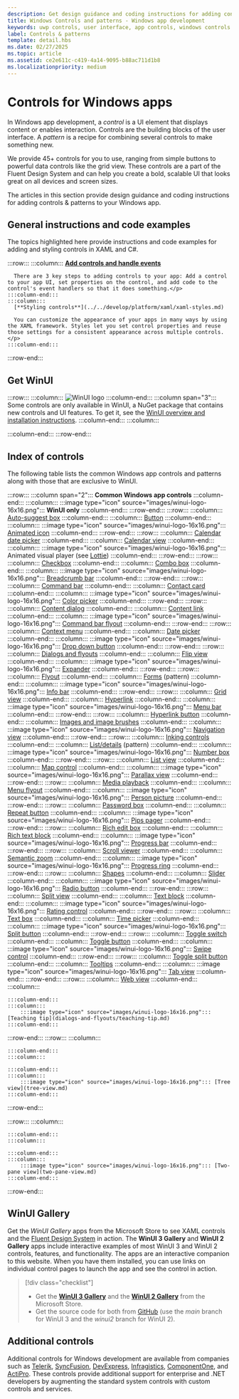 ```yaml
---
description: Get design guidance and coding instructions for adding controls to your Windows app. Find  over 45 powerful controls you can use with your app.
title: Windows Controls and patterns - Windows app development
keywords: uwp controls, user interface, app controls, windows controls
label: Controls & patterns
template: detail.hbs
ms.date: 02/27/2025
ms.topic: article
ms.assetid: ce2e611c-c419-4a14-9095-b88ac711d1b8
ms.localizationpriority: medium
---
```


# Controls for Windows apps

In Windows app development, a *control* is a UI element that displays content or enables interaction. Controls are the building blocks of the user interface. A *pattern* is a recipe for combining several controls to make something new.

We provide 45+ controls for you to use, ranging from simple buttons to powerful data controls like the grid view.  These controls are a part of the Fluent Design System and can help you create a bold, scalable UI that looks great on all devices and screen sizes.

The articles in this section provide design guidance and coding instructions for adding controls & patterns to your Windows app.

## General instructions and code examples

The topics highlighted here provide instructions and code examples for adding and styling controls in XAML and C#.

:::row:::
    :::column:::
      [**Add controls and handle events**](controls-and-events-intro.md)

      There are 3 key steps to adding controls to your app: Add a control to your app UI, set properties on the control, and add code to the control's event handlers so that it does something.</p>
    :::column-end:::
    :::column:::
      [**Styling controls**](../../develop/platform/xaml/xaml-styles.md)

      You can customize the appearance of your apps in many ways by using the XAML framework. Styles let you set control properties and reuse those settings for a consistent appearance across multiple controls.</p>
    :::column-end:::
:::row-end:::

## Get WinUI

:::row:::
   :::column:::
      ![WinUI logo](images/winui-logo-64x64.png)
   :::column-end:::
   :::column span="3":::
      Some controls are only available in WinUI, a NuGet package that contains new controls and UI features. To get it, see the [WinUI overview and installation instructions](/uwp/toolkits/winui/).
   :::column-end:::
   :::column:::

   :::column-end:::
:::row-end:::

## Index of controls

The following table lists the common Windows app controls and patterns along with those that are exclusive to WinUI.

:::row:::
    :::column span="2":::
        **Common Windows app controls**
    :::column-end:::
    :::column:::
        :::image type="icon" source="images/winui-logo-16x16.png":::  **WinUI only**
    :::column-end:::
:::row-end:::
:::row:::
    :::column:::
        [Auto-suggest box](auto-suggest-box.md)
    :::column-end:::
    :::column:::
        [Button](buttons.md)
    :::column-end:::
    :::column:::
        :::image type="icon" source="images/winui-logo-16x16.png"::: [Animated icon](animated-icon.md)
    :::column-end:::
:::row-end:::
:::row:::
    :::column:::
        [Calendar date picker](calendar-date-picker.md)
    :::column-end:::
    :::column:::
        [Calendar view](calendar-view.md)
    :::column-end:::
    :::column:::
        :::image type="icon" source="images/winui-logo-16x16.png"::: Animated visual player (see [Lottie](/windows/communitytoolkit/animations/lottie))
    :::column-end:::
:::row-end:::
:::row:::
    :::column:::
        [Checkbox](checkbox.md)
    :::column-end:::
    :::column:::
        [Combo box](combo-box.md)
    :::column-end:::
    :::column:::
        :::image type="icon" source="images/winui-logo-16x16.png"::: [Breadcrumb bar](breadcrumbbar.md)
    :::column-end:::
:::row-end:::
:::row:::
    :::column:::
        [Command bar](command-bar.md)
    :::column-end:::
    :::column:::
        [Contact card](contact-card.md)
    :::column-end:::
    :::column:::
        :::image type="icon" source="images/winui-logo-16x16.png"::: [Color picker](color-picker.md) 
    :::column-end:::
:::row-end:::
:::row:::
    :::column:::
        [Content dialog](dialogs-and-flyouts/dialogs.md)
    :::column-end:::
    :::column:::
        [Content link](content-links.md)
    :::column-end:::
    :::column:::
        :::image type="icon" source="images/winui-logo-16x16.png"::: [Command bar flyout](command-bar-flyout.md) 
    :::column-end:::
:::row-end:::
:::row:::
    :::column:::
        [Context menu](menus.md)
    :::column-end:::
    :::column:::
        [Date picker](date-picker.md)
    :::column-end:::
    :::column:::
        :::image type="icon" source="images/winui-logo-16x16.png"::: [Drop down button](buttons.md#create-a-drop-down-button) 
    :::column-end:::
:::row-end:::
:::row:::
    :::column:::
        [Dialogs and flyouts](dialogs-and-flyouts/index.md)
    :::column-end:::
    :::column:::
        [Flip view](flipview.md)
    :::column-end:::
    :::column:::
        :::image type="icon" source="images/winui-logo-16x16.png"::: [Expander](expander.md) 
    :::column-end:::
:::row-end:::
:::row:::
    :::column:::
        [Flyout](dialogs-and-flyouts/flyouts.md)
    :::column-end:::
    :::column:::
        [Forms](forms.md) (pattern)
    :::column-end:::
    :::column:::
        :::image type="icon" source="images/winui-logo-16x16.png"::: [Info bar](infobar.md) 
    :::column-end:::
:::row-end:::
:::row:::
    :::column:::
        [Grid view](listview-and-gridview.md)
    :::column-end:::
    :::column:::
        [Hyperlink](hyperlinks.md)
    :::column-end:::
    :::column:::
        :::image type="icon" source="images/winui-logo-16x16.png"::: [Menu bar](menus.md#create-a-menu-bar) 
    :::column-end:::
:::row-end:::
:::row:::
    :::column:::
        [Hyperlink button](hyperlinks.md#create-a-hyperlinkbutton)
    :::column-end:::
    :::column:::
        [Images and image brushes](images-imagebrushes.md)
    :::column-end:::
    :::column:::
        :::image type="icon" source="images/winui-logo-16x16.png"::: [Navigation view](navigationview.md) 
    :::column-end:::
:::row-end:::
:::row:::
    :::column:::
        [Inking controls](inking-controls.md)
    :::column-end:::
    :::column:::
        [List/details](list-details.md) (pattern)
    :::column-end:::
    :::column:::
        :::image type="icon" source="images/winui-logo-16x16.png"::: [Number box](number-box.md) 
    :::column-end:::
:::row-end:::
:::row:::
    :::column:::
        [List view](listview-and-gridview.md)
    :::column-end:::
    :::column:::
        [Map control](/windows/uwp/maps-and-location/display-maps)
    :::column-end:::
    :::column:::
        :::image type="icon" source="images/winui-logo-16x16.png"::: [Parallax view](..\motion\parallax.md) 
    :::column-end:::
:::row-end:::
:::row:::
    :::column:::
        [Media playback](media-playback.md)
    :::column-end:::
    :::column:::
        [Menu flyout](menus.md)
    :::column-end:::
    :::column:::
        :::image type="icon" source="images/winui-logo-16x16.png"::: [Person picture](person-picture.md) 
    :::column-end:::
:::row-end:::
:::row:::
    :::column:::
        [Password box](password-box.md)
    :::column-end:::
    :::column:::
        [Repeat button](buttons.md#create-a-repeat-button)
    :::column-end:::
    :::column:::
        :::image type="icon" source="images/winui-logo-16x16.png"::: [Pips pager](pipspager.md) 
    :::column-end:::
:::row-end:::
:::row:::
    :::column:::
        [Rich edit box](rich-edit-box.md)
    :::column-end:::
    :::column:::
        [Rich text block](rich-text-block.md)
    :::column-end:::
    :::column:::
        :::image type="icon" source="images/winui-logo-16x16.png"::: [Progress bar](progress-controls.md) 
    :::column-end:::
:::row-end:::
:::row:::
    :::column:::
        [Scroll viewer](scroll-controls.md)
    :::column-end:::
    :::column:::
        [Semantic zoom](semantic-zoom.md)
    :::column-end:::
    :::column:::
        :::image type="icon" source="images/winui-logo-16x16.png"::: [Progress ring](progress-controls.md) 
    :::column-end:::
:::row-end:::
:::row:::
    :::column:::
        [Shapes](shapes.md)
    :::column-end:::
    :::column:::
        [Slider](slider.md)
    :::column-end:::
    :::column:::
        :::image type="icon" source="images/winui-logo-16x16.png"::: [Radio button](radio-button.md) 
    :::column-end:::
:::row-end:::
:::row:::
    :::column:::
        [Split view](split-view.md)
    :::column-end:::
    :::column:::
        [Text block](text-block.md)
    :::column-end:::
    :::column:::
        :::image type="icon" source="images/winui-logo-16x16.png"::: [Rating control](rating.md) 
    :::column-end:::
:::row-end:::
:::row:::
    :::column:::
        [Text box](text-box.md)
    :::column-end:::
    :::column:::
        [Time picker](time-picker.md)
    :::column-end:::
    :::column:::
        :::image type="icon" source="images/winui-logo-16x16.png"::: [Split button](buttons.md#create-a-split-button) 
    :::column-end:::
:::row-end:::
:::row:::
    :::column:::
        [Toggle switch](toggles.md)
    :::column-end:::
    :::column:::
        [Toggle button](buttons.md)
    :::column-end:::
    :::column:::
        :::image type="icon" source="images/winui-logo-16x16.png"::: [Swipe control](swipe.md) 
    :::column-end:::
:::row-end:::
:::row:::
    :::column:::
        [Toggle split button](buttons.md#create-a-toggle-split-button)
    :::column-end:::
    :::column:::
        [Tooltips](tooltips.md)
    :::column-end:::
    :::column:::
        :::image type="icon" source="images/winui-logo-16x16.png"::: [Tab view](tab-view.md) 
    :::column-end:::
:::row-end:::
:::row:::
    :::column:::
        [Web view](web-view.md)
    :::column-end:::
    :::column:::
        
    :::column-end:::
    :::column:::
        :::image type="icon" source="images/winui-logo-16x16.png"::: [Teaching tip](dialogs-and-flyouts/teaching-tip.md) 
    :::column-end:::
:::row-end:::
:::row:::
    :::column:::
        
    :::column-end:::
    :::column:::
        
    :::column-end:::
    :::column:::
        :::image type="icon" source="images/winui-logo-16x16.png"::: [Tree view](tree-view.md) 
    :::column-end:::
:::row-end:::

:::row:::
    :::column:::
        
    :::column-end:::
    :::column:::
        
    :::column-end:::
    :::column:::
        :::image type="icon" source="images/winui-logo-16x16.png"::: [Two-pane view](two-pane-view.md) 
    :::column-end:::
:::row-end:::

## WinUI Gallery

Get the *WinUI Gallery* apps from the Microsoft Store to see XAML controls and the [Fluent Design System](https://developer.microsoft.com/fluentui#/) in action. The **WinUI 3 Gallery** and **WinUI 2 Gallery** apps include interactive examples of most WinUI 3 and WinUI 2 controls, features, and functionality. The apps are an interactive companion to this website. When you have them installed, you can use links on individual control pages to launch the app and see the control in action.

> [!div class="checklist"]
>
> - Get the [**WinUI 3 Gallery**](https://www.microsoft.com/store/productId/9P3JFPWWDZRC) and the [**WinUI 2 Gallery**](https://www.microsoft.com/store/productId/9MSVH128X2ZT) from the Microsoft Store.
> - Get the source code for both from [GitHub](https://github.com/Microsoft/WinUI-Gallery) (use the *main* branch for WinUI 3 and the *winui2* branch for WinUI 2).

## Additional controls

Additional controls for Windows development are available from companies such as <a href="https://www.telerik.com/">Telerik</a>, <a href="https://www.syncfusion.com/uwp-ui-controls">SyncFusion</a>, <a href="https://www.devexpress.com/Products/NET/Controls/Win10Apps/">DevExpress</a>,
<a href="https://www.infragistics.com/products/universal-windows-platform">Infragistics</a>, <a href="https://www.componentone.com/Studio/Platform/UWP">ComponentOne</a>, and <a href="https://www.actiprosoftware.com/products/controls/universal">ActiPro</a>. These controls provide additional support for enterprise and .NET developers by augmenting the standard system controls with custom controls and services.
